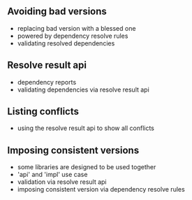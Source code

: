 ## Avoiding bad versions

* replacing bad version with a blessed one
* powered by dependency resolve rules
* validating resolved dependencies

## Resolve result api

* dependency reports
* validating dependencies via resolve result api

## Listing conflicts

* using the resolve result api to show all conflicts

## Imposing consistent versions

* some libraries are designed to be used together
* 'api' and 'impl' use case
* validation via resolve result api
* imposing consistent version via dependency resolve rules